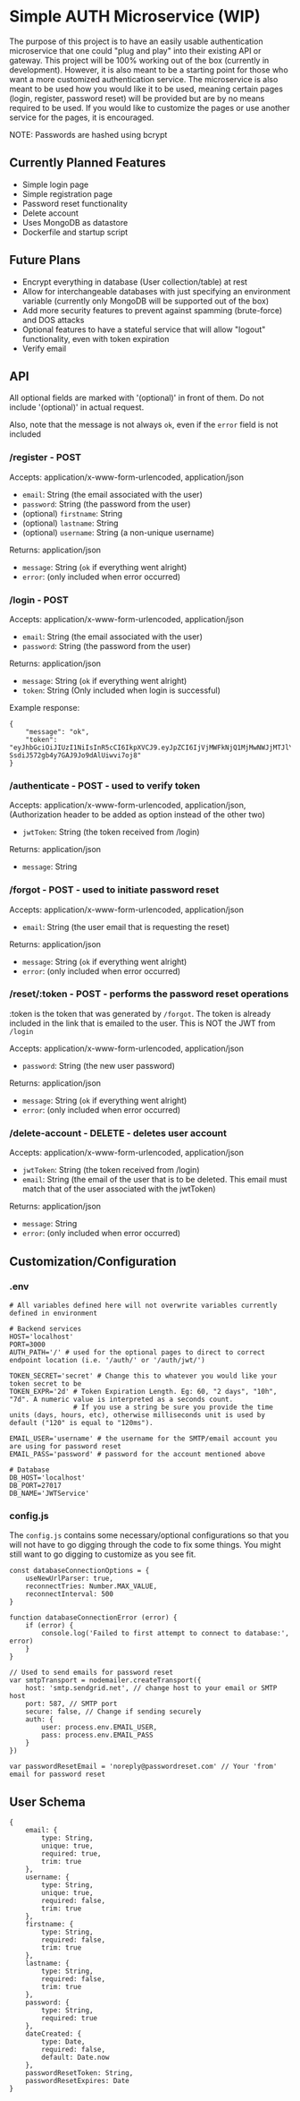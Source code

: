 # Simple AUTH Microservice (WIP)
The purpose of this project is to have an easily usable authentication microservice that one could "plug and play" into their existing API or gateway. This project will be 100% working out of the box (currently in development). However, it is also meant to be a starting point for those who want a more customized authentication service. The microservice is also meant to be used how you would like it to be used, meaning certain pages (login, register, password reset) will be provided but are by no means required to be used. If you would like to customize the pages or use another service for the pages, it is encouraged.

NOTE: Passwords are hashed using bcrypt

## Currently Planned Features
- Simple login page
- Simple registration page
- Password reset functionality
- Delete account
- Uses MongoDB as datastore 
- Dockerfile and startup script

## Future Plans
- Encrypt everything in database (User collection/table) at rest
- Allow for interchangeable databases with just specifying an environment variable (currently only MongoDB will be supported out of the box)
- Add more security features to prevent against spamming (brute-force) and DOS attacks
- Optional features to have a stateful service that will allow "logout" functionality, even with token expiration
- Verify email

## API 

All optional fields are marked with '(optional)' in front of them. Do not include '(optional)' in actual request.

Also, note that the message is not always `ok`, even if the `error` field is not included

### /register - POST
Accepts: application/x-www-form-urlencoded, application/json
- `email`: String (the email associated with the user)
- `password`: String (the password from the user)
- (optional) `firstname`: String
- (optional) `lastname`: String
- (optional) `username`: String (a non-unique username)

Returns: application/json
- `message`: String (`ok` if everything went alright)
- `error`: (only included when error occurred)

### /login - POST
Accepts: application/x-www-form-urlencoded, application/json
- `email`: String (the email associated with the user)
- `password`: String (the password from the user)

Returns: application/json
- `message`: String (`ok` if everything went alright)
- `token`: String (Only included when login is successful)

Example response:
```
{
    "message": "ok",
    "token": "eyJhbGciOiJIUzI1NiIsInR5cCI6IkpXVCJ9.eyJpZCI6IjVjMWFkNjQ1MjMwNWJjMTJlY2YyNGE0MiIsImlhdCI6MTU0NTI2MjczMywiZXhwIjoxNTQ1NDM1NTMzfQ.RcJv26xteu-SsdiJ572gb4y7GAJ9Jo9dAlUiwvi7oj8"
}
```

### /authenticate - POST - used to verify token
Accepts: application/x-www-form-urlencoded, application/json, (Authorization header to be added as option instead of the other two)
- `jwtToken`: String (the token received from /login)

Returns: application/json
- `message`: String

### /forgot - POST - used to initiate password reset
Accepts: application/x-www-form-urlencoded, application/json
- `email`: String (the user email that is requesting the reset)

Returns: application/json
- `message`: String (`ok` if everything went alright)
- `error`: (only included when error occurred)

### /reset/:token - POST - performs the password reset operations
:token is the token that was generated by `/forgot`. The token is already included in the link that is emailed to the user. This is NOT the JWT from `/login`

Accepts: application/x-www-form-urlencoded, application/json
- `password`: String (the new user password)

Returns: application/json
- `message`: String (`ok` if everything went alright)
- `error`: (only included when error occurred)

### /delete-account - DELETE - deletes user account
Accepts: application/x-www-form-urlencoded, application/json
- `jwtToken`: String (the token received from /login)
- `email`: String (the email of the user that is to be deleted. This email must match that of the user associated with the jwtToken)

Returns: application/json
- `message`: String
- `error`: (only included when error occurred)


## Customization/Configuration

### .env
    # All variables defined here will not overwrite variables currently defined in environment

    # Backend services
    HOST='localhost'
    PORT=3000
    AUTH_PATH='/' # used for the optional pages to direct to correct endpoint location (i.e. '/auth/' or '/auth/jwt/')

    TOKEN_SECRET='secret' # Change this to whatever you would like your token secret to be
    TOKEN_EXPR='2d' # Token Expiration Length. Eg: 60, "2 days", "10h", "7d". A numeric value is interpreted as a seconds count. 
                    # If you use a string be sure you provide the time units (days, hours, etc), otherwise milliseconds unit is used by default ("120" is equal to "120ms").

    EMAIL_USER='username' # the username for the SMTP/email account you are using for password reset
    EMAIL_PASS='password' # password for the account mentioned above

    # Database
    DB_HOST='localhost'
    DB_PORT=27017
    DB_NAME='JWTService'

### config.js
The `config.js` contains some necessary/optional configurations so that you will not have to go digging through the code to fix some things. You might still want to go digging to customize as you see fit.

    const databaseConnectionOptions = {
        useNewUrlParser: true,
        reconnectTries: Number.MAX_VALUE,
        reconnectInterval: 500
    }

    function databaseConnectionError (error) {
        if (error) {
            console.log('Failed to first attempt to connect to database:', error)
        }
    }

    // Used to send emails for password reset
    var smtpTransport = nodemailer.createTransport({
        host: 'smtp.sendgrid.net', // change host to your email or SMTP host
        port: 587, // SMTP port
        secure: false, // Change if sending securely
        auth: {
            user: process.env.EMAIL_USER,
            pass: process.env.EMAIL_PASS
        }
    })

    var passwordResetEmail = 'noreply@passwordreset.com' // Your 'from' email for password reset

## User Schema
    {
        email: {
            type: String,
            unique: true,
            required: true,
            trim: true
        },
        username: {
            type: String,
            unique: true,
            required: false,
            trim: true
        },
        firstname: {
            type: String,
            required: false,
            trim: true
        },
        lastname: {
            type: String,
            required: false,
            trim: true
        },
        password: {
            type: String,
            required: true
        },
        dateCreated: {
            type: Date,
            required: false,
            default: Date.now
        },
        passwordResetToken: String,
        passwordResetExpires: Date
    }